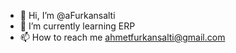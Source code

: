 - 👋 Hi, I’m @aFurkansalti
- 🌱 I’m currently learning ERP
- 📫 How to reach me ahmetfurkansalti@gmail.com

<!---
aFurkansalti/aFurkansalti is a ✨ special ✨ repository because its `README.md` (this file) appears on your GitHub profile.
You can click the Preview link to take a look at your changes.
--->

